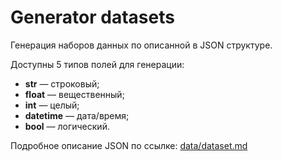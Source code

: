 # Generator datasets

Генерация наборов данных по описанной в JSON структуре.

Доступны 5 типов полей для генерации:

* **str** — строковый;
* **float** — вещественный;
* **int** — целый;
* **datetime** — дата/время;
* **bool** — логический.

Подробное описание JSON по ссылке: [data/dataset.md](data/dataset.md)
